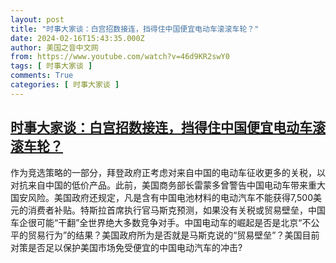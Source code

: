 ```yaml
---
layout: post
title: "时事大家谈：白宫招数接连，挡得住中国便宜电动车滚滚车轮？"
date: 2024-02-16T15:43:35.000Z
author: 美国之音中文网
from: https://www.youtube.com/watch?v=46d9KR2swY0
tags: [ 时事大家谈 ]
comments: True
categories: [ 时事大家谈 ]
---
```

<!--1708098215000-->
[时事大家谈：白宫招数接连，挡得住中国便宜电动车滚滚车轮？](https://www.youtube.com/watch?v=46d9KR2swY0)
------

<div>
作为竞选策略的一部分，拜登政府正考虑对来自中国的电动车征收更多的关税，以对抗来自中国的低价产品。此前，美国商务部长雷蒙多曾警告中国电动车带来重大国安风险。美国政府还规定，凡是含有中国电池材料的电动汽车不能获得7,500美元的消费者补贴。特斯拉首席执行官马斯克预测，如果没有关税或贸易壁垒，中国车企很可能“干翻”全世界绝大多数竞争对手。中国电动车的崛起是否是北京“不公平的贸易行为”的结果？美国政府所为是否就是马斯克说的“贸易壁垒”？美国目前对策是否足以保护美国市场免受便宜的中国电动汽车的冲击?
</div>
